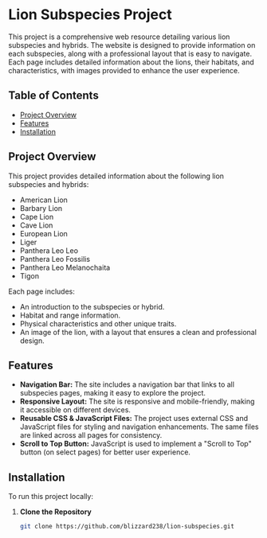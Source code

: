 # Lion Subspecies Project

This project is a comprehensive web resource detailing various lion subspecies and hybrids. The website is designed to provide information on each subspecies, along with a professional layout that is easy to navigate. Each page includes detailed information about the lions, their habitats, and characteristics, with images provided to enhance the user experience.

## Table of Contents
- [Project Overview](#project-overview)
- [Features](#features)
- [Installation](#installation)

## Project Overview

This project provides detailed information about the following lion subspecies and hybrids:
- American Lion
- Barbary Lion
- Cape Lion
- Cave Lion
- European Lion
- Liger
- Panthera Leo Leo
- Panthera Leo Fossilis
- Panthera Leo Melanochaita
- Tigon

Each page includes:
- An introduction to the subspecies or hybrid.
- Habitat and range information.
- Physical characteristics and other unique traits.
- An image of the lion, with a layout that ensures a clean and professional design.

## Features

- **Navigation Bar:** The site includes a navigation bar that links to all subspecies pages, making it easy to explore the project.
- **Responsive Layout:** The site is responsive and mobile-friendly, making it accessible on different devices.
- **Reusable CSS & JavaScript Files:** The project uses external CSS and JavaScript files for styling and navigation enhancements. The same files are linked across all pages for consistency.
- **Scroll to Top Button:** JavaScript is used to implement a "Scroll to Top" button (on select pages) for better user experience.

## Installation

To run this project locally:

1. **Clone the Repository**
   ```bash
   git clone https://github.com/blizzard238/lion-subspecies.git
